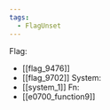 ```yaml
---
tags:
  - FlagUnset
---
```

Flag:
- [[flag_9476]]
- [[flag_9702]]
System:
- [[system_1]]
Fn:
- [[e0700_function9]]
